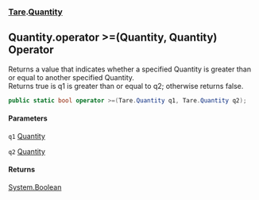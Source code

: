 ### [Tare](Tare.md 'Tare').[Quantity](Tare.Quantity.md 'Tare.Quantity')

## Quantity.operator >=(Quantity, Quantity) Operator

Returns a value that indicates whether a specified Quantity is greater than or equal to another specified Quantity.  
<returns>Returns true is q1 is greater than or equal to q2; otherwise returns false.</returns>

```csharp
public static bool operator >=(Tare.Quantity q1, Tare.Quantity q2);
```
#### Parameters

<a name='Tare.Quantity.op_GreaterThanOrEqual(Tare.Quantity,Tare.Quantity).q1'></a>

`q1` [Quantity](Tare.Quantity.md 'Tare.Quantity')

<a name='Tare.Quantity.op_GreaterThanOrEqual(Tare.Quantity,Tare.Quantity).q2'></a>

`q2` [Quantity](Tare.Quantity.md 'Tare.Quantity')

#### Returns
[System.Boolean](https://docs.microsoft.com/en-us/dotnet/api/System.Boolean 'System.Boolean')